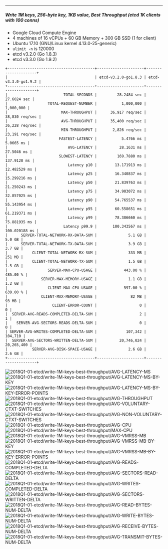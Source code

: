 

<br><br><hr>
##### Write 1M keys, 256-byte key, 1KB value, Best Throughput (etcd 1K clients with 100 conns)

- Google Cloud Compute Engine
- 4 machines of 16 vCPUs + 60 GB Memory + 300 GB SSD (1 for client)
- Ubuntu 17.10 (GNU/Linux kernel 4.13.0-25-generic)
- `ulimit -n` is 120000
- etcd v3.2.0 (Go 1.8.3)
- etcd v3.3.0 (Go 1.9.2)


```
+---------------------------------------+---------------------+---------------------+
|                                       | etcd-v3.2.0-go1.8.3 | etcd-v3.3.0-go1.9.2 |
+---------------------------------------+---------------------+---------------------+
|                         TOTAL-SECONDS |         28.2484 sec |         27.6024 sec |
|                  TOTAL-REQUEST-NUMBER |           1,000,000 |           1,000,000 |
|                        MAX-THROUGHPUT |      36,917 req/sec |      38,830 req/sec |
|                        AVG-THROUGHPUT |      35,400 req/sec |      36,228 req/sec |
|                        MIN-THROUGHPUT |       2,826 req/sec |      23,191 req/sec |
|                       FASTEST-LATENCY |           5.4766 ms |           5.0665 ms |
|                           AVG-LATENCY |          28.1631 ms |          27.5046 ms |
|                       SLOWEST-LATENCY |         169.7880 ms |         137.9128 ms |
|                           Latency p10 |        13.171913 ms |        12.482529 ms |
|                           Latency p25 |        16.340837 ms |        15.299216 ms |
|                           Latency p50 |        21.839763 ms |        21.250243 ms |
|                           Latency p75 |        34.903072 ms |        32.857025 ms |
|                           Latency p90 |        54.765537 ms |        55.143954 ms |
|                           Latency p95 |        60.558651 ms |        61.219371 ms |
|                           Latency p99 |        78.386660 ms |        75.881935 ms |
|                         Latency p99.9 |       100.343567 ms |       100.020188 ms |
|      SERVER-TOTAL-NETWORK-RX-DATA-SUM |              5.1 GB |              5.0 GB |
|      SERVER-TOTAL-NETWORK-TX-DATA-SUM |              3.9 GB |              3.7 GB |
|           CLIENT-TOTAL-NETWORK-RX-SUM |              333 MB |              251 MB |
|           CLIENT-TOTAL-NETWORK-TX-SUM |              1.5 GB |              1.5 GB |
|                  SERVER-MAX-CPU-USAGE |            443.00 % |            485.00 % |
|               SERVER-MAX-MEMORY-USAGE |              1.1 GB |              1.2 GB |
|                  CLIENT-MAX-CPU-USAGE |            597.00 % |            639.00 % |
|               CLIENT-MAX-MEMORY-USAGE |               82 MB |               93 MB |
|                    CLIENT-ERROR-COUNT |                   0 |                   0 |
|  SERVER-AVG-READS-COMPLETED-DELTA-SUM |                   2 |                   1 |
|    SERVER-AVG-SECTORS-READS-DELTA-SUM |                   0 |                   0 |
| SERVER-AVG-WRITES-COMPLETED-DELTA-SUM |             107,342 |             104,710 |
|  SERVER-AVG-SECTORS-WRITTEN-DELTA-SUM |          20,746,024 |          20,265,400 |
|           SERVER-AVG-DISK-SPACE-USAGE |              2.6 GB |              2.6 GB |
+---------------------------------------+---------------------+---------------------+
```


<img src="https://storage.googleapis.com/dbtester-results/2018Q1-01-etcd/write-1M-keys-best-throughput/AVG-LATENCY-MS.svg" alt="2018Q1-01-etcd/write-1M-keys-best-throughput/AVG-LATENCY-MS">



<img src="https://storage.googleapis.com/dbtester-results/2018Q1-01-etcd/write-1M-keys-best-throughput/AVG-LATENCY-MS-BY-KEY.svg" alt="2018Q1-01-etcd/write-1M-keys-best-throughput/AVG-LATENCY-MS-BY-KEY">



<img src="https://storage.googleapis.com/dbtester-results/2018Q1-01-etcd/write-1M-keys-best-throughput/AVG-LATENCY-MS-BY-KEY-ERROR-POINTS.svg" alt="2018Q1-01-etcd/write-1M-keys-best-throughput/AVG-LATENCY-MS-BY-KEY-ERROR-POINTS">



<img src="https://storage.googleapis.com/dbtester-results/2018Q1-01-etcd/write-1M-keys-best-throughput/AVG-THROUGHPUT.svg" alt="2018Q1-01-etcd/write-1M-keys-best-throughput/AVG-THROUGHPUT">



<img src="https://storage.googleapis.com/dbtester-results/2018Q1-01-etcd/write-1M-keys-best-throughput/AVG-VOLUNTARY-CTXT-SWITCHES.svg" alt="2018Q1-01-etcd/write-1M-keys-best-throughput/AVG-VOLUNTARY-CTXT-SWITCHES">



<img src="https://storage.googleapis.com/dbtester-results/2018Q1-01-etcd/write-1M-keys-best-throughput/AVG-NON-VOLUNTARY-CTXT-SWITCHES.svg" alt="2018Q1-01-etcd/write-1M-keys-best-throughput/AVG-NON-VOLUNTARY-CTXT-SWITCHES">



<img src="https://storage.googleapis.com/dbtester-results/2018Q1-01-etcd/write-1M-keys-best-throughput/AVG-CPU.svg" alt="2018Q1-01-etcd/write-1M-keys-best-throughput/AVG-CPU">



<img src="https://storage.googleapis.com/dbtester-results/2018Q1-01-etcd/write-1M-keys-best-throughput/MAX-CPU.svg" alt="2018Q1-01-etcd/write-1M-keys-best-throughput/MAX-CPU">



<img src="https://storage.googleapis.com/dbtester-results/2018Q1-01-etcd/write-1M-keys-best-throughput/AVG-VMRSS-MB.svg" alt="2018Q1-01-etcd/write-1M-keys-best-throughput/AVG-VMRSS-MB">



<img src="https://storage.googleapis.com/dbtester-results/2018Q1-01-etcd/write-1M-keys-best-throughput/AVG-VMRSS-MB-BY-KEY.svg" alt="2018Q1-01-etcd/write-1M-keys-best-throughput/AVG-VMRSS-MB-BY-KEY">



<img src="https://storage.googleapis.com/dbtester-results/2018Q1-01-etcd/write-1M-keys-best-throughput/AVG-VMRSS-MB-BY-KEY-ERROR-POINTS.svg" alt="2018Q1-01-etcd/write-1M-keys-best-throughput/AVG-VMRSS-MB-BY-KEY-ERROR-POINTS">



<img src="https://storage.googleapis.com/dbtester-results/2018Q1-01-etcd/write-1M-keys-best-throughput/AVG-READS-COMPLETED-DELTA.svg" alt="2018Q1-01-etcd/write-1M-keys-best-throughput/AVG-READS-COMPLETED-DELTA">



<img src="https://storage.googleapis.com/dbtester-results/2018Q1-01-etcd/write-1M-keys-best-throughput/AVG-SECTORS-READ-DELTA.svg" alt="2018Q1-01-etcd/write-1M-keys-best-throughput/AVG-SECTORS-READ-DELTA">



<img src="https://storage.googleapis.com/dbtester-results/2018Q1-01-etcd/write-1M-keys-best-throughput/AVG-WRITES-COMPLETED-DELTA.svg" alt="2018Q1-01-etcd/write-1M-keys-best-throughput/AVG-WRITES-COMPLETED-DELTA">



<img src="https://storage.googleapis.com/dbtester-results/2018Q1-01-etcd/write-1M-keys-best-throughput/AVG-SECTORS-WRITTEN-DELTA.svg" alt="2018Q1-01-etcd/write-1M-keys-best-throughput/AVG-SECTORS-WRITTEN-DELTA">



<img src="https://storage.googleapis.com/dbtester-results/2018Q1-01-etcd/write-1M-keys-best-throughput/AVG-READ-BYTES-NUM-DELTA.svg" alt="2018Q1-01-etcd/write-1M-keys-best-throughput/AVG-READ-BYTES-NUM-DELTA">



<img src="https://storage.googleapis.com/dbtester-results/2018Q1-01-etcd/write-1M-keys-best-throughput/AVG-WRITE-BYTES-NUM-DELTA.svg" alt="2018Q1-01-etcd/write-1M-keys-best-throughput/AVG-WRITE-BYTES-NUM-DELTA">



<img src="https://storage.googleapis.com/dbtester-results/2018Q1-01-etcd/write-1M-keys-best-throughput/AVG-RECEIVE-BYTES-NUM-DELTA.svg" alt="2018Q1-01-etcd/write-1M-keys-best-throughput/AVG-RECEIVE-BYTES-NUM-DELTA">



<img src="https://storage.googleapis.com/dbtester-results/2018Q1-01-etcd/write-1M-keys-best-throughput/AVG-TRANSMIT-BYTES-NUM-DELTA.svg" alt="2018Q1-01-etcd/write-1M-keys-best-throughput/AVG-TRANSMIT-BYTES-NUM-DELTA">



